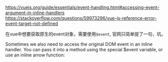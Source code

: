https://vuejs.org/guide/essentials/event-handling.html#accessing-event-argument-in-inline-handlers
https://stackoverflow.com/questions/59973296/vue-js-reference-error-event-target-not-defined

在vue中想要获取原生的event对象，需要使用`$event`, 官网只简单提了一句，坑。

Sometimes we also need to access the original DOM event in an inline handler. You can pass it into a method using the special $event variable, or use an inline arrow function:
